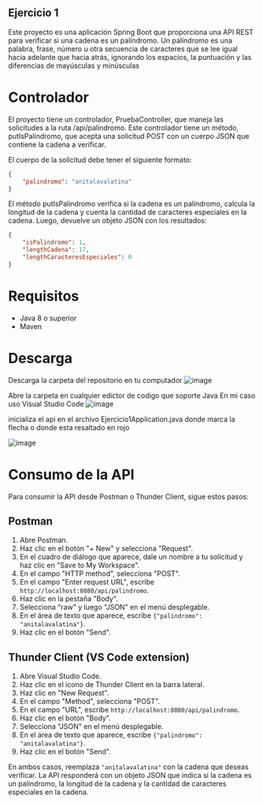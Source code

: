 ## Ejercicio 1 

Este proyecto es una aplicación Spring Boot que proporciona una API REST para verificar si una cadena es un palíndromo. Un palíndromo es una palabra, frase, número u otra secuencia de caracteres que se lee igual hacia adelante que hacia atrás, ignorando los espacios, la puntuación y las diferencias de mayúsculas y minúsculas

# Controlador 

El proyecto tiene un controlador, PruebaController, que maneja las solicitudes a la ruta /api/palindromo. Este controlador tiene un método, putIsPalindromo, que acepta una solicitud POST con un cuerpo JSON que contiene la cadena a verificar.

El cuerpo de la solicitud debe tener el siguiente formato:

```json
{
    "palindromo": "anitalavalatina"
}
```
El método putIsPalindromo verifica si la cadena es un palíndromo, calcula la longitud de la cadena y cuenta la cantidad de caracteres especiales en la cadena. Luego, devuelve un objeto JSON con los resultados:

```json
{
    "isPalindromo": 1,
    "lengthCadena": 17,
    "lengthCaracteresEspeciales": 0
}
```

# Requisitos

- Java 8 o superior
- Maven

# Descarga 

Descarga la carpeta del repositorio en tu computador 
![image](https://github.com/jfpaezl/ejercicio-logica-Java/assets/108756151/236b8669-442e-41f2-bc37-aeb240bca3e5)

Abre la carpeta en cualquier edictor de codigo que soporte Java 
En mi caso uso Visual Studio Code
![image](https://github.com/jfpaezl/ejercicio-logica-Java/assets/108756151/c485d857-7650-422e-b129-bc0b4395da5d)

inicializa el api en el archivo Ejercicio1Application.java donde marca la flecha o donde esta resaltado en rojo 

![image](https://github.com/jfpaezl/ejercicio-logica-Java/assets/108756151/8050cd33-a5ee-475f-a4d7-8bb7aad42204)

# Consumo de la API

Para consumir la API desde Postman o Thunder Client, sigue estos pasos:

## Postman

1. Abre Postman.
2. Haz clic en el botón "+ New" y selecciona "Request".
3. En el cuadro de diálogo que aparece, dale un nombre a tu solicitud y haz clic en "Save to My Workspace".
4. En el campo "HTTP method", selecciona "POST".
5. En el campo "Enter request URL", escribe `http://localhost:8080/api/palindromo`.
6. Haz clic en la pestaña "Body".
7. Selecciona "raw" y luego "JSON" en el menú desplegable.
8. En el área de texto que aparece, escribe `{"palindromo": "anitalavalatina"}`.
9. Haz clic en el botón "Send".

## Thunder Client (VS Code extension)

1. Abre Visual Studio Code.
2. Haz clic en el icono de Thunder Client en la barra lateral.
3. Haz clic en "New Request".
4. En el campo "Method", selecciona "POST".
5. En el campo "URL", escribe `http://localhost:8080/api/palindromo`.
6. Haz clic en el botón "Body".
7. Selecciona "JSON" en el menú desplegable.
8. En el área de texto que aparece, escribe `{"palindromo": "anitalavalatina"}`.
9. Haz clic en el botón "Send".

En ambos casos, reemplaza `"anitalavalatina"` con la cadena que deseas verificar. La API responderá con un objeto JSON que indica si la cadena es un palíndromo, la longitud de la cadena y la cantidad de caracteres especiales en la cadena.


